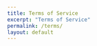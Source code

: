 ```yaml
---
title: Terms of Service
excerpt: "Terms of Service"
permalink: /terms/
layout: default
---
```

